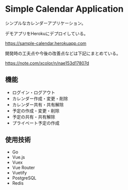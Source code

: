 # Simple Calendar Application

シンプルなカレンダーアプリケーション。

デモアプリをHerokuにデプロイしている。

https://sample-calendar.herokuapp.com

開発時の工夫点や今後の改善点などは下記にまとめている。

https://note.com/xcolor/n/nae153d17807d

## 機能

- ログイン・ログアウト
- カレンダー作成・変更・削除
- カレンダー共有・共有解除
- 予定の作成・変更・削除
- 予定の共有・共有解除
- プライベート予定の作成

## 使用技術

- Go
- Vue.js
- Vuex
- Vue Router
- Vuetify
- PostgreSQL
- Redis
